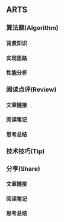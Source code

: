 ## ARTS

### 算法题(Algorithm)

#### 背景知识

#### 实现思路

#### 性能分析

### 阅读点评(Review)

#### 文章链接

#### 阅读笔记

#### 思考总结

### 技术技巧(Tip)

### 分享(Share)

#### 文章链接

#### 阅读笔记

#### 思考总结

